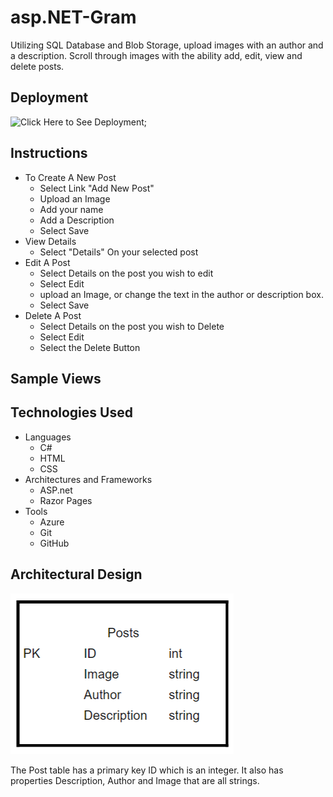 # asp.NET-Gram
Utilizing  SQL Database and Blob Storage, upload images with an author and a description. Scroll through images with the ability add, edit, view and delete posts.

## Deployment 
![Click Here to See Deployment](https://dottnetgram.azurewebsites.net/);

## Instructions
- To Create A New Post
	- Select Link "Add New Post"
	- Upload an Image
	- Add your name
	- Add a Description
	- Select Save
- View Details
	- Select "Details" On your selected post
- Edit A Post
	- Select Details on the post you wish to edit
	- Select Edit 
	- upload an Image, or change the text in the author or description box.
	- Select Save
- Delete A Post
	- Select Details on the post you wish to Delete
	- Select Edit
	- Select the Delete Button


## Sample Views


## Technologies Used
- Languages
	- C#
	- HTML
	- CSS
- Architectures and Frameworks
	- ASP.net
	- Razor Pages
- Tools
	- Azure 
	- Git
	- GitHub

## Architectural Design
![Schema](Assets/schema.PNG)

The Post table has a primary key ID which is an integer. It also has properties Description, Author and Image that are all strings.










